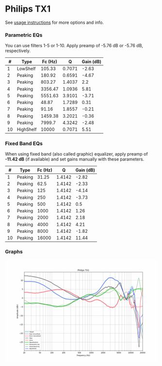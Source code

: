 # Philips TX1
See [usage instructions](https://github.com/jaakkopasanen/AutoEq#usage) for more options and info.

### Parametric EQs
You can use filters 1-5 or 1-10. Apply preamp of -5.76 dB or -5.76 dB, respectively.

|   # | Type      |   Fc (Hz) |      Q |   Gain (dB) |
|-----|-----------|-----------|--------|-------------|
|   1 | LowShelf  |    105.33 | 0.7071 |       -2.63 |
|   2 | Peaking   |    180.92 | 0.6591 |       -4.67 |
|   3 | Peaking   |    803.27 | 1.4037 |        2.2  |
|   4 | Peaking   |   3356.47 | 1.0936 |        5.81 |
|   5 | Peaking   |   5551.63 | 3.9101 |       -3.71 |
|   6 | Peaking   |     48.87 | 1.7289 |        0.31 |
|   7 | Peaking   |     91.16 | 1.8557 |       -0.21 |
|   8 | Peaking   |   1459.38 | 3.2021 |       -0.36 |
|   9 | Peaking   |   7999.7  | 4.3242 |       -2.48 |
|  10 | HighShelf |  10000    | 0.7071 |        5.51 |

### Fixed Band EQs
When using fixed band (also called graphic) equalizer, apply preamp of **-11.42 dB** (if available) and set gains manually with these parameters.

|   # | Type    |   Fc (Hz) |      Q |   Gain (dB) |
|-----|---------|-----------|--------|-------------|
|   1 | Peaking |     31.25 | 1.4142 |       -2.82 |
|   2 | Peaking |     62.5  | 1.4142 |       -2.33 |
|   3 | Peaking |    125    | 1.4142 |       -4.14 |
|   4 | Peaking |    250    | 1.4142 |       -3.73 |
|   5 | Peaking |    500    | 1.4142 |        0.5  |
|   6 | Peaking |   1000    | 1.4142 |        1.26 |
|   7 | Peaking |   2000    | 1.4142 |        2.18 |
|   8 | Peaking |   4000    | 1.4142 |        4.21 |
|   9 | Peaking |   8000    | 1.4142 |       -1.82 |
|  10 | Peaking |  16000    | 1.4142 |       11.44 |

### Graphs
![](./Philips%20TX1.png)
